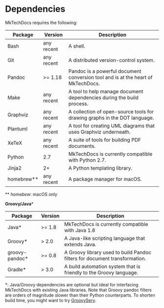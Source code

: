 # Dependencies

MkTechDocs requires the following:

| Package | Version    | Description                                      |
|---------|------------|--------------------------------------------------|
|Bash     | any recent | A shell.|
|Git      | any recent | A distributed version-control system.|
|Pandoc   | >= 1.18    | Pandoc is a powerful document conversion tool and is at the heart of MkTechDocs.|
|Make     | any recent | A tool to help manage document dependencies during the build process.|
|Graphviz | any recent | A collection of open-source tools for drawing graphs in the DOT language.|
|Plantuml | any recent | A tool for creating UML diagrams that uses Graphviz underneath.|
|XeTeX    | any recent | A suite of tools for building PDF documents.|
|Python   | 2.7        | MkTechDocs is currently compatible with Python 2.7.|
|Jinja2   | 2+         | A Python templating library.|
|homebrew\*\*| any recent | A package manager for macOS.|

\*\* *homebew*: macOS only

**Groovy/Java**\*

| Package | Version    | Description                                      |
|---------|------------|--------------------------------------------------|
|Java\*   | >= 1.8     | MkTechDocs is currently compatible with Java 1.8 |
|Groovy\* | > 2.0      | A Java-like scripting language that extends Java.|
|groovy-pandoc\*| >= 0.8 | A Groovy library used to build Pandoc filters for document transformation.|
|Gradle\* | > 3.0      | A build automation system that is friendly to the Groovy language.|

\*: Java/Groovy dependencies are optional but ideal for interfacing MkTechDocs with existing Java libraries. Note that Groovy pandoc filters are orders of magnitude slower than their Python counterparts. To shorten build time, you might want to try [GroovyServ](https://kobo.github.io/groovyserv/userguide.html).

